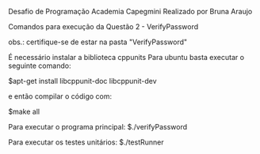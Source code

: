 Desafio de Programação Academia Capegmini
Realizado por Bruna Araujo

Comandos para execução da Questão 2 - VerifyPassword

obs.: certifique-se de estar na pasta "VerifyPassword"

É necessário instalar a biblioteca cppunits
Para ubuntu basta executar o seguinte comando:

$apt-get install libcppunit-doc libcppunit-dev

e então compilar o código com:

$make all

Para executar o programa principal:
$./verifyPassword

Para executar os testes unitários:
$./testRunner


